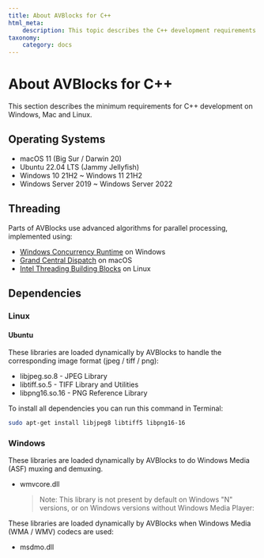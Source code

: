 ```yaml
---
title: About AVBlocks for C++
html_meta:
    description: This topic describes the C++ development requirements for Windows, Mac and Linux.
taxonomy:
    category: docs
---
```


# About AVBlocks for C++

This section describes the minimum requirements for C++ development on Windows, Mac and Linux.

## Operating Systems

* macOS 11 (Big Sur / Darwin 20)
* Ubuntu 22.04 LTS (Jammy Jellyfish) 
* Windows 10 21H2 ~ Windows 11 21H2 
* Windows Server 2019 ~ Windows Server 2022

## Threading 

Parts of AVBlocks use advanced algorithms for parallel processing, implemented using:

* [Windows Concurrency Runtime](http://msdn.microsoft.com/en-us/library/ee207192.aspx) on Windows
* [Grand Central Dispatch](https://developer.apple.com/library/mac/documentation/Performance/Reference/GCD_libdispatch_Ref) on macOS
* [Intel Threading Building Blocks](https://www.threadingbuildingblocks.org/) on Linux

## Dependencies

### Linux

#### Ubuntu

These libraries are loaded dynamically by AVBlocks to handle the corresponding image format (jpeg / tiff / png):

* libjpeg.so.8  - JPEG Library	
* libtiff.so.5  - TIFF Library and Utilities
* libpng16.so.16 - PNG Reference Library   

To install all dependencies you can run this command in Terminal:

```bash
sudo apt-get install libjpeg8 libtiff5 libpng16-16
```

### Windows

These libraries are loaded dynamically by AVBlocks to do Windows Media (ASF) muxing and demuxing.

* wmvcore.dll 
	
	> Note: This library is not present by default on Windows "N" versions, or on Windows versions without Windows Media Player:

These libraries are loaded dynamically by AVBlocks when Windows Media (WMA / WMV) codecs are used:

* msdmo.dll
